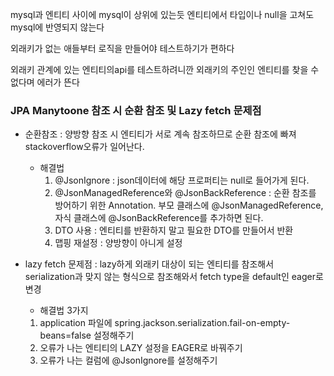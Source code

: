mysql과 엔티티 사이에 mysql이 상위에 있는듯 엔티티에서 타입이나 null을 고쳐도 mysql에 반영되지 않는다

외래키가 없는 애들부터 로직을 만들어야 테스트하기가 편하다

외래키 관계에 있는 엔티티의api를 테스트하려니깐 외래키의 주인인 엔티티를 찾을 수 없다며 에러가 뜬다



### JPA Manytoone 참조 시 순환 참조 및 Lazy fetch 문제점

- 순환참조 : 양방향 참조 시 엔티티가 서로 계속 참조하므로 순환 참조에 빠져 stackoverflow오류가 일어난다.
  
  - 해결법
    1. @JsonIgnore : json데이터에 해당 프로퍼티는 null로 들어가게 된다.
    2. @JsonManagedReference와 @JsonBackReference : 순환 참조를 방어하기 위한 Annotation. 부모 클래스에 @JsonManagedReference, 자식 클래스에 @JsonBackReference를 추가하면 된다.
    3. DTO 사용 : 엔티티를 반환하지 말고 필요한 DTO를 만들어서 반환
    4. 맵핑 재설정 : 양방향이 아니게 설정

- lazy fetch 문제점 : lazy하게 외래키 대상이 되는 엔티티를 참조해서 serialization과 맞지 않는 형식으로 참조해와서 fetch type을 default인 eager로 변경
  
  - 해결법 3가지
  1. application 파일에 spring.jackson.serialization.fail-on-empty-beans=false 설정해주기
  2. 오류가 나는 엔티티의 LAZY 설정을 EAGER로 바꿔주기
  3. 오류가 나는 컬럼에 @JsonIgnore를 설정해주기
